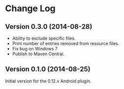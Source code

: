 # Change Log

## Version 0.3.0 (2014-08-28)
*  Ability to exclude specific files.
*  Print number of entries removed from resource files.
*  Fix bug on Windows 7
*  Publish to Maven Central. 

## Version 0.1.0 (2014-08-25)
Initial version for the 0.12.x Android plugin. 